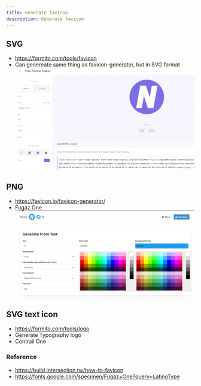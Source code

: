 ```yaml
---
title: Generate favicon
description: Generate favicon
---
```


## SVG
- https://formito.com/tools/favicon
- Can genereate same thing as favicon-generator, but in SVG format
![image](../../../assets/images/misc/favicon/favicon_svg_config.png)

## PNG
- https://favicon.io/favicon-generator/
- Fugaz One
![image](../../../assets/images/misc/favicon/favicon_png_config.png)

## SVG text icon
- https://formito.com/tools/logo
- Generate Typography logo
- Contrail One

### Reference
- https://build.intersection.tw/how-to-favicon
- https://fonts.google.com/specimen/Fugaz+One?query=LatinoType